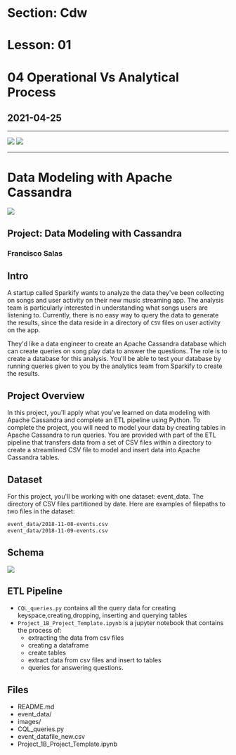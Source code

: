 # Section: Cdw
# Lesson: 01
# 04 Operational Vs Analytical Process
## 2021-04-25
---


![](https://i.imgur.com/qXhTK0P.png)
![](https://i.imgur.com/XIh23Vq.png)



-----------------------------------


# Data Modeling with Apache Cassandra
![](https://upload.wikimedia.org/wikipedia/commons/thumb/5/5e/Cassandra_logo.svg/1920px-Cassandra_logo.svg.png)


## Project: Data Modeling with Cassandra
### Francisco Salas
  
## Intro
A startup called Sparkify wants to analyze the data they've been collecting on songs and user activity on their new music streaming app. The analysis team is particularly interested in understanding what songs users are listening to. Currently, there is no easy way to query the data to generate the results, since the data reside in a directory of `CSV` files on user activity on the app.

They'd like a data engineer to create an Apache Cassandra database which can create queries on song play data to answer the questions. The role is to create a database for this analysis. You'll be able to test your database by running queries given to you by the analytics team from Sparkify to create the results.


## Project Overview

In this project, you'll apply what you've learned on data modeling with Apache Cassandra and complete an ETL pipeline using Python. To complete the project, you will need to model your data by creating tables in Apache Cassandra to run queries. You are provided with part of the ETL pipeline that transfers data from a set of CSV files within a directory to create a streamlined CSV file to model and insert data into Apache Cassandra tables.


## Dataset
For this project, you'll be working with one dataset: event_data. The directory of CSV files partitioned by date. Here are examples of filepaths to two files in the dataset:
```bash
event_data/2018-11-08-events.csv
event_data/2018-11-09-events.csv
```
## Schema
![](\images\cassandra_schema.png)

## ETL Pipeline
- `CQL_queries.py` contains all the query data for creating keyspace,creating,dropping, inserting and querying tables
- `Project_1B_Project_Template.ipynb` is a jupyter notebook that contains the process of:
  - extracting the data from csv files
  - creating a dataframe
  - create tables
  - extract data from csv files and insert to tables
  - queries for answering questions. 
## Files
- README.md
- event_data/
- images/
- CQL_queries.py
- event_datafile_new.csv
- Project_1B_Project_Template.ipynb